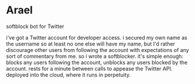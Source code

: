 # Arael
softblock bot for Twitter

i've got a Twitter account for developer access. i secured my own name as the username so at least no one else will have my name, but I'd rather discourage other users from following the account with expectations of any sort of commentary from me. so i wrote a softblocker. it's simple enough: blocks any users following the account, unblocks any users blocked by the account. rests for a minute between calls to appease the Twitter API. deployed into the cloud, where it runs in perpetuity.
